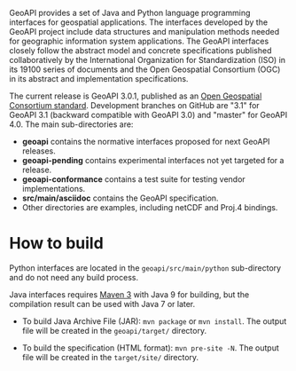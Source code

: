 GeoAPI provides a set of Java and Python language programming interfaces for geospatial applications.
The interfaces developed by the GeoAPI project include data structures and manipulation methods needed
for geographic information system applications. The GeoAPI interfaces closely follow the abstract model
and concrete specifications published collaboratively by the International Organization for Standardization (ISO)
in its 19100 series of documents and the Open Geospatial Consortium (OGC) in its abstract and implementation specifications.

The current release is GeoAPI 3.0.1, published as an
[Open Geospatial Consortium standard](http://www.opengeospatial.org/standards/geoapi/).
Development branches on GitHub are "3.1" for GeoAPI 3.1 (backward compatible with GeoAPI 3.0)
and "master" for GeoAPI 4.0. The main sub-directories are:

* **geoapi**              contains the normative interfaces proposed for next GeoAPI releases.
* **geoapi-pending**      contains experimental interfaces not yet targeted for a release.
* **geoapi-conformance**  contains a test suite for testing vendor implementations.
* **src/main/asciidoc**   contains the GeoAPI specification.
* Other directories are examples, including netCDF and Proj.4 bindings.


# How to build

Python interfaces are located in the `geoapi/src/main/python` sub-directory and do not need any build process.

Java interfaces requires [Maven 3](http://maven.apache.org) with Java 9 for building,
but the compilation result can be used with Java 7 or later.

* To build Java Archive File (JAR): `mvn package` or `mvn install`.
  The output file will be created in the `geoapi/target/` directory.

* To build the specification (HTML format): `mvn pre-site -N`.
  The output file will be created in the `target/site/` directory.
